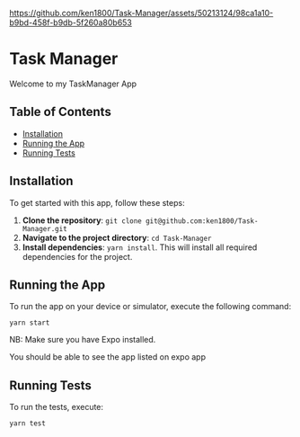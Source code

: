 
https://github.com/ken1800/Task-Manager/assets/50213124/98ca1a10-b9bd-458f-b9db-5f260a80b653

# Task Manager

Welcome to my TaskManager App

## Table of Contents

- [Installation](#installation)
- [Running the App](#running-the-app)
- [Running Tests](#running-tests)

## Installation

To get started with this app, follow these steps:

1. **Clone the repository**:
   `git clone git@github.com:ken1800/Task-Manager.git`
2. **Navigate to the project directory**:
   `cd Task-Manager`
3. **Install dependencies**:
   `yarn install`. This will install all required dependencies for the project.
## Running the App

To run the app on your device or simulator, execute the following command:

`yarn start`

NB: Make sure you have Expo installed.

You should be able to see the app listed on expo app

## Running Tests

To run the tests, execute:

`yarn test`



 



